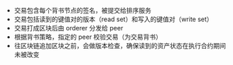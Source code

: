 - 交易包含每个背书节点的签名，被提交给排序服务
- 交易包括读到的键值对的版本（read set）和写入的键值对（write set）
- 交易打成区块后由 orderer 分发给 peer
- 根据背书策略，指定的 peer 校验交易（为交易背书）
- 往区块链追加区块之前，会做版本检查，确保读到的资产状态在执行合约期间未被改变